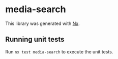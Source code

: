 # media-search

This library was generated with [Nx](https://nx.dev).

## Running unit tests

Run `nx test media-search` to execute the unit tests.
